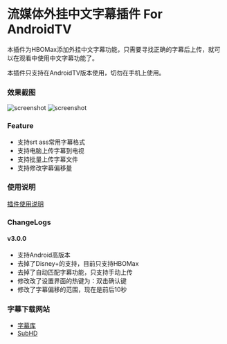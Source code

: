 # 流媒体外挂中文字幕插件 For AndroidTV

本插件为HBOMax添加外挂中文字幕功能，只需要寻找正确的字幕后上传，就可以在观看中使用中文字幕功能了。

本插件只支持在AndroidTV版本使用，切勿在手机上使用。

### 效果截图
![screenshot](https://raw.githubusercontent.com/pscj/HBOMax-subtitle/main/ww1984_2.jpg)
![screenshot](https://raw.githubusercontent.com/pscj/HBOMax-subtitle/main/setting.png)


### Feature
+ 支持srt ass常用字幕格式
+ 支持电脑上传字幕到电视
+ 支持批量上传字幕文件
+ 支持修改字幕偏移量

### 使用说明
[插件使用说明](https://github.com/pscj/HBOMax-subtitle/blob/main/manual.md)

### ChangeLogs

#### v3.0.0
+ 支持Android高版本
+ 去掉了Disney+的支持，目前只支持HBOMax
+ 去掉了自动匹配字幕功能，只支持手动上传
+ 修改改了设置界面的热键为：双击确认键
+ 修改了字幕偏移的范围，现在是前后10秒

### 字幕下载网站
+ [字幕库](http://zmk.pw)
+ [SubHD](https://subhd.tv)
